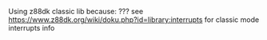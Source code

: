 Using z88dk classic lib because: ???
see https://www.z88dk.org/wiki/doku.php?id=library:interrupts for classic mode interrupts info
